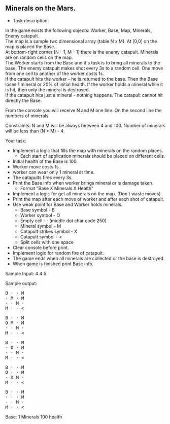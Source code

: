 ## Minerals on the Mars.

* Task description:

In the game exists the following objects: Worker, Base, Map, Minerals, Enemy catapult. <br/>
The map is a sample two dimensional array (table N x M). At [0,0] on the map is placed the Base.  <br/>
At bottom-right corner [N - 1, M - 1] there is the enemy catapult. Minerals are on random cells on the map.  <br/>
The Worker starts from the Base and it's task is to bring all minerals to the base. The enemy catapult makes shot 
every 3s to a random cell. One move from one cell to another of the worker costs 1s. <br/>
If the catapult hits the worker - he is returned to the base. Then the Base loses 1 mineral or 20% 
of initial health. If the worker holds a mineral while it is hit, then only the mineral is destroyed.  <br/>
If the catapult hits just a mineral - nothing happens. The catapult cannot hit directly the Base. <br/>

From the console you will receive N and M one line.
On the second line the numbers of minerals

Constraints:
N and M will be always between 4 and 100.
Number of minerals will be less than (N * M) - 4. 

Your task:
*   Implement a logic that fills the map with minerals on the random places. 
    *   Each start of application minerals should be placed on different cells.
*   Initial health of the Base is 100.
*   Worker move costs 1s.
*   worker can wear only 1 mineral at time.
*   The catapults fires every 3s.
*   Print the Base info when worker brings mineral or is damage taken.
    *   Format "Base X Minerals X Health"  
*   Implement a logic for get all minerals on the map. (Don't waste moves).
*   Print the map after each move of worker and after each shot of catapult.
*   Use weak point for Base and Worker holds minerals.
    *   Base symbol - B
    *   Worker symbol - O
    *   Empty cell - ·  (middle dot char code 250)
    *   Mineral symbol - M
    *   Catapult strikes symbol - X
    *   Catapult symbol - <
    *   Split cells with one space
*   Clear console before print.
*   Implement logic for random fire of catapult.
*   The game ends when all minerals are collected or the base is destroyed.
*   When game is finished print Base info.

Sample Input:
4 4
5

Sample output:
<pre>
B · · M
· M · M
· · M ·
M · · <
</pre>
<pre>
B · · M
O M · M
· · M ·
M · · <
</pre>
<pre>
B · · M
· O · M
· · M ·
M · · <
</pre>
<pre>
B · · M
O · · M
· X M ·
M · · <
</pre>
<pre>
B · · M
· · · M
· · M ·
M · · <
</pre>
Base: 1 Minerals 100 health
